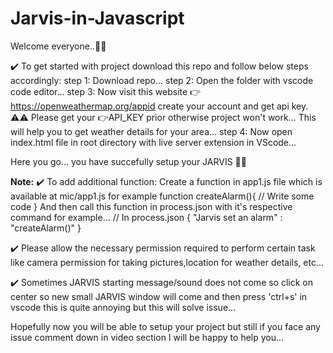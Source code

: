 # Jarvis-in-Javascript

Welcome everyone..🙏🙏

✔️ To get started with project download this repo and follow below steps accordingly:
step 1: 
      Download repo...
step 2: 
      Open the folder with vscode code editor...
step 3:
      Now visit this website 👉https://openweathermap.org/appid create your account and get api key.
	⚠️⚠️ Please get your 👉API_KEY prior otherwise project won't work...
      This will help you to get weather details for your area...
step 4: 
      Now open index.html file in root directory with live server extension in VScode...

Here you go... you have succefully setup your JARVIS 👏👏

**Note:**
✔️ To add additional function:
      Create a function in app1.js file which is available at mic/app1.js for example
      function createAlarm(){
          // Write some code
      }
      And then call this function in process.json with it's respective command for example...
      // In process.json
      {
      "Jarvis set an alarm" : "createAlarm()"
      }
      
✔️ Please allow the necessary permission required to perform certain task like
    camera permission for taking pictures,location for weather details, etc...
    
✔️ Sometimes JARVIS starting message/sound does not come so click on center so new small JARVIS window will come and then press 'ctrl+s' in 
    vscode this is quite annoying but this will solve issue...

Hopefully now you will be able to setup your project but still if you face any issue comment down in video section I will be happy to help you...
